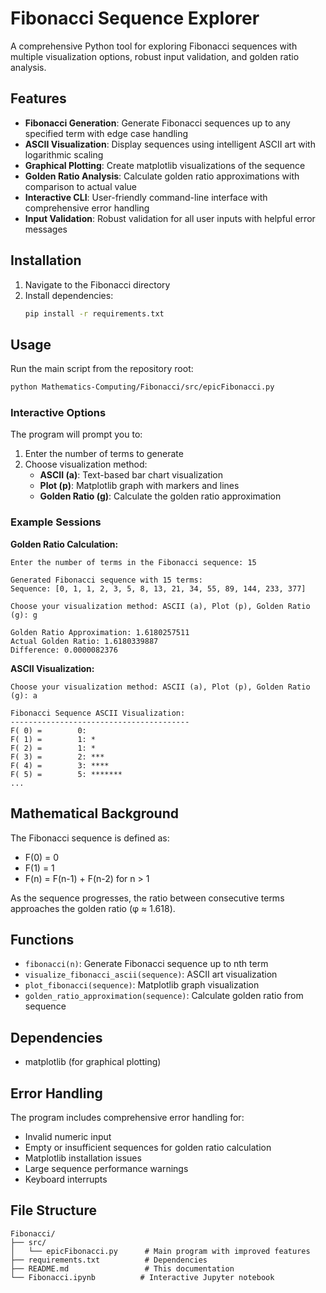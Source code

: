 # Fibonacci Sequence Explorer

A comprehensive Python tool for exploring Fibonacci sequences with multiple visualization options, robust input validation, and golden ratio analysis.

## Features

- **Fibonacci Generation**: Generate Fibonacci sequences up to any specified term with edge case handling
- **ASCII Visualization**: Display sequences using intelligent ASCII art with logarithmic scaling
- **Graphical Plotting**: Create matplotlib visualizations of the sequence
- **Golden Ratio Analysis**: Calculate golden ratio approximations with comparison to actual value
- **Interactive CLI**: User-friendly command-line interface with comprehensive error handling
- **Input Validation**: Robust validation for all user inputs with helpful error messages

## Installation

1. Navigate to the Fibonacci directory
2. Install dependencies:
   ```bash
   pip install -r requirements.txt
   ```

## Usage

Run the main script from the repository root:

```bash
python Mathematics-Computing/Fibonacci/src/epicFibonacci.py
```

### Interactive Options

The program will prompt you to:
1. Enter the number of terms to generate
2. Choose visualization method:
   - **ASCII (a)**: Text-based bar chart visualization
   - **Plot (p)**: Matplotlib graph with markers and lines
   - **Golden Ratio (g)**: Calculate the golden ratio approximation

### Example Sessions

**Golden Ratio Calculation:**
```
Enter the number of terms in the Fibonacci sequence: 15

Generated Fibonacci sequence with 15 terms:
Sequence: [0, 1, 1, 2, 3, 5, 8, 13, 21, 34, 55, 89, 144, 233, 377]

Choose your visualization method: ASCII (a), Plot (p), Golden Ratio (g): g

Golden Ratio Approximation: 1.6180257511
Actual Golden Ratio: 1.6180339887
Difference: 0.0000082376
```

**ASCII Visualization:**
```
Choose your visualization method: ASCII (a), Plot (p), Golden Ratio (g): a

Fibonacci Sequence ASCII Visualization:
----------------------------------------
F( 0) =        0:
F( 1) =        1: *
F( 2) =        1: *
F( 3) =        2: ***
F( 4) =        3: ****
F( 5) =        5: *******
...
```

## Mathematical Background

The Fibonacci sequence is defined as:
- F(0) = 0
- F(1) = 1
- F(n) = F(n-1) + F(n-2) for n > 1

As the sequence progresses, the ratio between consecutive terms approaches the golden ratio (φ ≈ 1.618).

## Functions

- `fibonacci(n)`: Generate Fibonacci sequence up to nth term
- `visualize_fibonacci_ascii(sequence)`: ASCII art visualization
- `plot_fibonacci(sequence)`: Matplotlib graph visualization
- `golden_ratio_approximation(sequence)`: Calculate golden ratio from sequence

## Dependencies

- matplotlib (for graphical plotting)

## Error Handling

The program includes comprehensive error handling for:
- Invalid numeric input
- Empty or insufficient sequences for golden ratio calculation
- Matplotlib installation issues
- Large sequence performance warnings
- Keyboard interrupts

## File Structure

```
Fibonacci/
├── src/
│   └── epicFibonacci.py      # Main program with improved features
├── requirements.txt          # Dependencies
├── README.md                 # This documentation
└── Fibonacci.ipynb          # Interactive Jupyter notebook
```